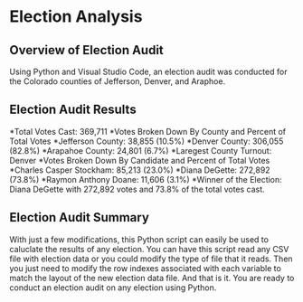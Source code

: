 # Election Analysis
## Overview of Election Audit
Using Python and Visual Studio Code, an election audit was conducted for the Colorado counties of Jefferson, Denver, and Araphoe.
## Election Audit Results
*Total Votes Cast: 369,711
*Votes Broken Down By County and Percent of Total Votes
  *Jefferson County: 38,855 (10.5%)
  *Denver County: 306,055 (82.8%)
  *Arapahoe County: 24,801 (6.7%)
*Laregest County Turnout: Denver 
*Votes Broken Down By Candidate and Percent of Total Votes
  *Charles Casper Stockham: 85,213 (23.0%)
  *Diana DeGette: 272,892 (73.8%)
  *Raymon Anthony Doane: 11,606 (3.1%)
*Winner of the Election: Diana DeGette with 272,892 votes and 73.8% of the total votes cast.
## Election Audit Summary
With just a few modifications, this Python script can easily be used to caluclate the results of any election.  You can have this script read any CSV file with election data or you could modify the type of file that it reads.  Then you just need to modify the row indexes associated with each variable to match the layout of the new election data file.  And that is it.  You are ready to conduct an election audit on any election using Python. 
